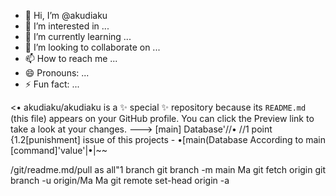 - 👋 Hi, I’m @akudiaku
- 👀 I’m interested in ...
- 🌱 I’m currently learning ...
- 💞️ I’m looking to collaborate on ...
- 📫 How to reach me ...
- 😄 Pronouns: ...
- ⚡ Fun fact: ...

<•
akudiaku/akudiaku is a ✨ special ✨ repository because its `README.md` (this file) appears on your GitHub profile.
You can click the Preview link to take a look at your changes.
--->
\[main] Database'//•
//1 point {1.2[punishment] issue of this projects -
•[main(Database According to main [command]\'value'<point1>|•|~~

/git/readme.md/pull as all"1 branch 
git branch -m main Ma
git fetch origin
git branch -u origin/Ma Ma
git remote set-head origin -a
